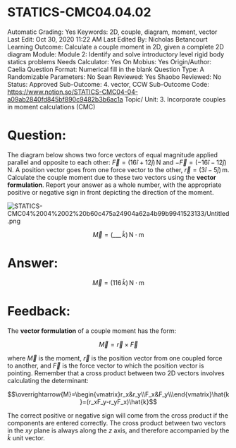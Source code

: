 # STATICS-CMC04.04.02

Automatic Grading: Yes
Keywords: 2D, couple, diagram, moment, vector
Last Edit: Oct 30, 2020 11:22 AM
Last Edited By: Nicholas Betancourt
Learning Outcome: Calculate a couple moment in 2D, given a complete 2D diagram
Module: Module 2: Identify and solve introductory level rigid body statics problems
Needs Calculator: Yes
On Mobius: Yes
Origin/Author: Caelia
Question Format: Numerical fill in the blank
Question Type: A
Randomizable Parameters: No
Sean Reviewed: Yes
Shaobo Reviewed: No
Status: Approved
Sub-Outcome: 4. vector, CCW
Sub-Outcome Code: https://www.notion.so/STATICS-CMC04-04-a09ab2840fd845bf890c9482b3b6ac1a
Topic/ Unit: 3. Incorporate couples in moment calculations (CMC)

# Question:

The diagram below shows two force vectors of equal magnitude applied parallel and opposite to each other:  $\overrightarrow{F}=(16\hat{i}+12\hat{j})\,\mathrm{N}$ and $-\overrightarrow{F}=(-16\hat{i}-12\hat{j})\,\mathrm{N}$. A position vector goes from one force vector to the other, $\overrightarrow{r}=(3\hat{i}-5\hat{j})\,\mathrm{m}$. Calculate the couple moment due to these two vectors using the **vector formulation**. Report your answer as a whole number, with the appropriate positive or negative sign in front depicting the direction of the moment.

![STATICS-CMC04%2004%2002%20b60c475a24904a62a4b99b9941523133/Untitled.png](STATICS-CMC04%2004%2002%20b60c475a24904a62a4b99b9941523133/Untitled.png)

$$\overrightarrow{M}=(\_\_\_\,\hat{k})\,\mathrm{N\cdot m}$$

# Answer:

$$\overrightarrow{M}=(116\,\hat{k})\,\mathrm{N\cdot m}$$

# Feedback:

The **vector formulation** of a couple moment has the form:

$$\overrightarrow{M}=\overrightarrow{r}\times\overrightarrow{F}$$

where $\overrightarrow{M}$ is the moment, $\overrightarrow{r}$ is the position vector from one coupled force to another, and $\overrightarrow{F}$ is the force vector to which the position vector is pointing. Remember that a cross product between two 2D vectors involves calculating the determinant:

$$\overrightarrow{M}=\begin{vmatrix}r_x&r_y\\F_x&F_y\\\end{vmatrix}\hat{k}=(r_xF_y-r_yF_x)\hat{k}$$

The correct positive or negative sign will come from the cross product if the components are entered correctly. The cross product between two vectors in the $xy$ plane is always along the $z$ axis, and therefore accompanied by the $\hat{k}$ unit vector.